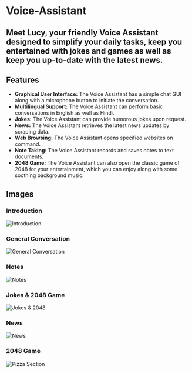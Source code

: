 # Voice-Assistant

## Meet Lucy, your friendly Voice Assistant designed to simplify your daily tasks, keep you entertained with jokes and games as well as keep you up-to-date with the latest news.

## Features

- **Graphical User Interface:** The Voice Assistant has a simple chat GUI along with a microphone button to initiate the conversation.
- **Multilingual Support:** The Voice Assistant can perform basic conversations in English as well as Hindi.
- **Jokes:** The Voice Assistant can provide humorous jokes upon request.
- **News:** The Voice Assistant retrieves the latest news updates by scraping data.
- **Web Browsing:** The Voice Assistant opens specified websites on command.
- **Note Taking:** The Voice Assistant records and saves notes to text documents.
- **2048 Game:** The Voice Assistant can also open the classic game of 2048 for your entertainment, which you can enjoy along with some soothing background music.

## Images

### Introduction
![Introduction](/Images/Intro.png)

### General Conversation
![General Conversation](/Images/General_Conversation.png)

### Notes
![Notes](/Images/Notes.png)

### Jokes & 2048 Game
![Jokes & 2048](/Images/Jokes&2048.png)

### News
![News](/Images/News.png)

### 2048 Game
![Pizza Section](/Images/2048_Game.png)